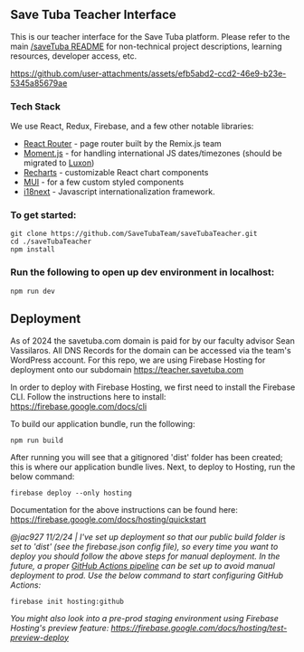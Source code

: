 ## Save Tuba Teacher Interface

This is our teacher interface for the Save Tuba platform. Please refer to the main [/saveTuba README](https://github.com/SaveTubaTeam/saveTuba?tab=readme-ov-file#savetuba) for non-technical project descriptions, learning resources, developer access, etc.


https://github.com/user-attachments/assets/efb5abd2-ccd2-46e9-b23e-5345a85679ae


### Tech Stack

We use React, Redux, Firebase, and a few other notable libraries:

- [React Router](https://reactrouter.com/en/main/start/tutorial) - page router built by the Remix.js team
- [Moment.js](https://momentjs.com/docs/#/use-it/) - for handling international JS dates/timezones (should be migrated to [Luxon](https://momentjs.com/docs/#/-project-status/))
- [Recharts](https://recharts.org/en-US/) - customizable React chart components
- [MUI](https://mui.com/material-ui/getting-started/) - for a few custom styled components
- [i18next](https://react.i18next.com/) - Javascript internationalization framework.

### To get started:
```
git clone https://github.com/SaveTubaTeam/saveTubaTeacher.git
cd ./saveTubaTeacher
npm install
```

### Run the following to open up dev environment in localhost:
```
npm run dev
```

## Deployment

As of 2024 the savetuba.com domain is paid for by our faculty advisor Sean Vassilaros. All DNS Records for the domain can be accessed via the team's WordPress account. For this repo, we are using Firebase Hosting for deployment onto our subdomain https://teacher.savetuba.com

In order to deploy with Firebase Hosting, we first need to install the Firebase CLI. Follow the instructions here to install: https://firebase.google.com/docs/cli

To build our application bundle, run the following: 

```
npm run build
```

After running you will see that a gitignored 'dist' folder has been created; this is where our application bundle lives. Next, to deploy to Hosting, run the below command:

```
firebase deploy --only hosting
```

Documentation for the above instructions can be found here: https://firebase.google.com/docs/hosting/quickstart

*@jac927 11/2/24 | I've  set up deployment so that our public build folder is set to 'dist' (see the firebase.json config file), so every time you want to deploy you should follow the above steps for manual deployment. In the future, a proper [GitHub Actions pipeline](https://firebase.google.com/docs/hosting/github-integration) can be set up to avoid manual deployment to prod. Use the below command to start configuring GitHub Actions:*

```
firebase init hosting:github
```

*You might also look into a pre-prod staging environment using Firebase Hosting's preview feature: https://firebase.google.com/docs/hosting/test-preview-deploy*